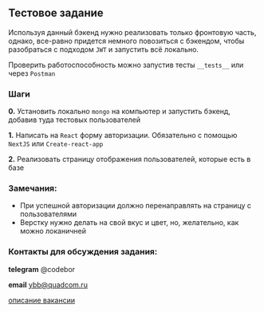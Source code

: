 ## Тестовое задание
Используя данный бэкенд нужно реализовать только фронтовую часть, однако, все-равно придется немного повозиться с бэкендом, чтобы разобраться с подходом `JWT` и запустить всё локально.

Проверить работоспособность можно запустив тесты `__tests__` или через `Postman`

### Шаги
**0.** Установить локально `mongo` на компьютер и запустить бэкенд, добавив туда тестовых пользователей

**1.** Написать на `React` форму авторизации. Обязательно с помощью `NextJS` или `Create-react-app`

**2.** Реализовать страницу отображения пользователей, которые есть в базе

### Замечания:
- При успешной авторизации должно перенаправлять на страницу с пользователями
- Верстку нужно делать на свой вкус и цвет, но, желательно, как можно локаничней

### Контакты для обсуждения задания:

**telegram** @codebor

**email** ybb@quadcom.ru

[описание вакансии](./vacancy.md)